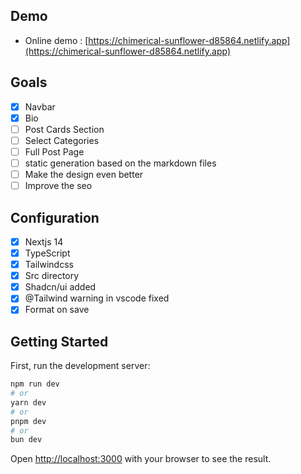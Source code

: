 ## Demo

- Online demo : [https://chimerical-sunflower-d85864.netlify.app](https://chimerical-sunflower-d85864.netlify.app)

## Goals

- [x] Navbar
- [x] Bio
- [ ] Post Cards Section
- [ ] Select Categories
- [ ] Full Post Page
- [ ] static generation based on the markdown files
- [ ] Make the design even better
- [ ] Improve the seo

## Configuration

- [x] Nextjs 14
- [x] TypeScript
- [x] Tailwindcss
- [x] Src directory
- [x] Shadcn/ui added
- [x] @Tailwind warning in vscode fixed
- [x] Format on save

## Getting Started

First, run the development server:

```bash
npm run dev
# or
yarn dev
# or
pnpm dev
# or
bun dev
```

Open [http://localhost:3000](http://localhost:3000) with your browser to see the result.
